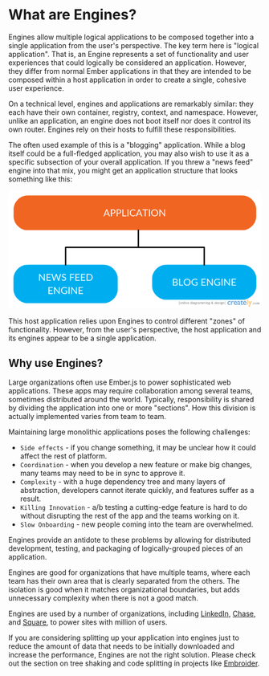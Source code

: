# What are Engines?

Engines allow multiple logical applications to be composed together into a single application from the user's perspective. The key term here is "logical application". That is, an Engine represents a set of functionality and user experiences that could logically be considered an application. However, they differ from normal Ember applications in that they are intended to be composed within a host application in order to create a single, cohesive user experience.

On a technical level, engines and applications are remarkably similar: they each have their own container, registry, context, and namespace. However, unlike an application, an engine does not boot itself nor does it control its own router. Engines rely on their hosts to fulfill these responsibilities.

The often used example of this is a "blogging" application. While a blog itself could be a full-fledged application, you may also wish to use it as a specific subsection of your overall application. If you threw a "news feed" engine into that mix, you might get an application structure that looks something like this:

<img src="/images/app-engine-diagram.jpeg" alt="Diagram of Application with two Engines" width="850">

This host application relies upon Engines to control different "zones" of functionality. However, from the user's perspective, the host application and its engines appear to be a single application.

## Why use Engines?

Large organizations often use Ember.js to power sophisticated web applications. These apps may require collaboration among several teams, sometimes distributed around the world. Typically, responsibility is shared by dividing the application into one or more "sections". How this division is actually implemented varies from team to team.

Maintaining large monolithic applications poses the following challenges:

* `Side effects` - if you change something, it may be unclear how it could affect the rest of platform.
* `Coordination` - when you develop a new feature or make big changes, many teams may need to be in sync to approve it.
* `Complexity` - with a huge dependency tree and many layers of abstraction, developers cannot iterate quickly, and features suffer as a result.
* `Killing Innovation` - a/b testing a cutting-edge feature is hard to do without disrupting the rest of the app and the teams working on it.
* `Slow Onboarding` - new people coming into the team are overwhelmed.

Engines provide an antidote to these problems by allowing for distributed development, testing, and packaging of logically-grouped pieces of an application.

Engines are good for organizations that have multiple teams, where each team has their own area that is clearly separated from the others. The isolation is good when it matches organizational boundaries, but adds unnecessary complexity when there is not a good match.

Engines are used by a number of organizations, including [LinkedIn](https://www.linkedin.com), [Chase](https://www.chase.com/), and [Square](https://squareup.com), to power sites with million of users.

If you are considering splitting up your application into engines just to reduce the amount of data that needs to be initially downloaded and increase the performance, Engines are not the right solution. Please check out the section on tree shaking and code splitting in projects like [Embroider](https://github.com/embroider-build/embroider).
